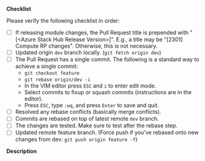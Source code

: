 **Checklist** <!-- Mandatory -->

Please verify the following checklist in order:
- [ ] If releasing module changes, the Pull Request title is prepended with "[\<Azure Stack Hub Release Version\>]". E.g., a title may be "[2301] Compute RP changes". Otherwise, this is not necessary.
- [ ] Updated origin `dev` branch locally. (`git fetch origin dev`)
- [ ] The Pull Request has a single commit. The following is a standard way to achieve a single commit:
    - `git checkout feature`
    - `git rebase origin/dev -i`
    - In the VIM editor press `ESC` and `i` to enter edit mode.
    - Select commits to fixup or squash commits (instructions are in the editor).
    - Press `ESC`, type `:wq`, and press `Enter` to save and quit.
- [ ] Resolved any rebase conflicts (basically merge conflicts).
- [ ] Commits are rebased on top of latest remote `dev` branch.
- [ ] The changes are tested. Make sure to test after the rebase step.
- [ ] Updated remote feature branch. (Force push if you've rebased onto new changes from dev: `git push origin feature -f`)

**Description** <!-- Mandatory -->
<!-- Give a detailed description of the changes. For small changes, you can just copy the single commit message. If releasing a new module version, this can be the same as the changelog update. If for some reason the pull request requires multiple commits, explain why that is required as well. -->